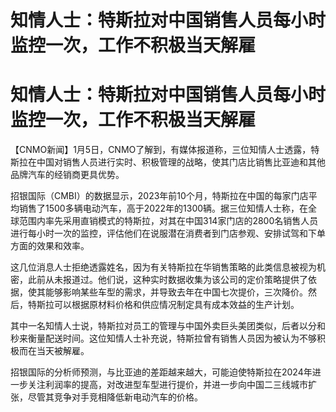# 知情人士：特斯拉对中国销售人员每小时监控一次，工作不积极当天解雇

# 知情人士：特斯拉对中国销售人员每小时监控一次，工作不积极当天解雇

【CNMO新闻】1月5日，CNMO了解到，有媒体报道称，三位知情人士透露，特斯拉在中国对销售人员进行实时、积极管理的战略，使其门店比销售比亚迪和其他品牌汽车的经销商更具优势。

招银国际（CMBI）的数据显示，2023年前10个月，特斯拉在中国的每家门店平均销售了1500多辆电动汽车，高于2022年的1300辆。据三位知情人士称，在全球范围内率先采用直销模式的特斯拉，对其在中国314家门店的2800名销售人员进行每小时一次的监控，评估他们在说服潜在消费者到门店参观、安排试驾和下单方面的效果和效率。

这几位消息人士拒绝透露姓名，因为有关特斯拉在华销售策略的此类信息被视为机密，此前从未报道过。他们说，这种实时数据收集为该公司的定价策略提供了依据，使其能够影响某些车型的需求，并导致去年在中国七次提价，三次降价。然后，特斯拉可以根据原材料价格和供应情况制定具有成本效益的生产计划。

其中一名知情人士说，特斯拉对员工的管理与中国外卖巨头美团类似，后者以分和秒来衡量配送时间。这位知情人士补充说，特斯拉曾有销售人员因为被认为不够积极而在当天被解雇。

招银国际的分析师预测，与比亚迪的差距越来越大，可能迫使特斯拉在2024年进一步关注利润率的提高，对改进型车型进行提价，并进一步向中国二三线城市扩张，尽管其竞争对手竞相降低新电动汽车的价格。

